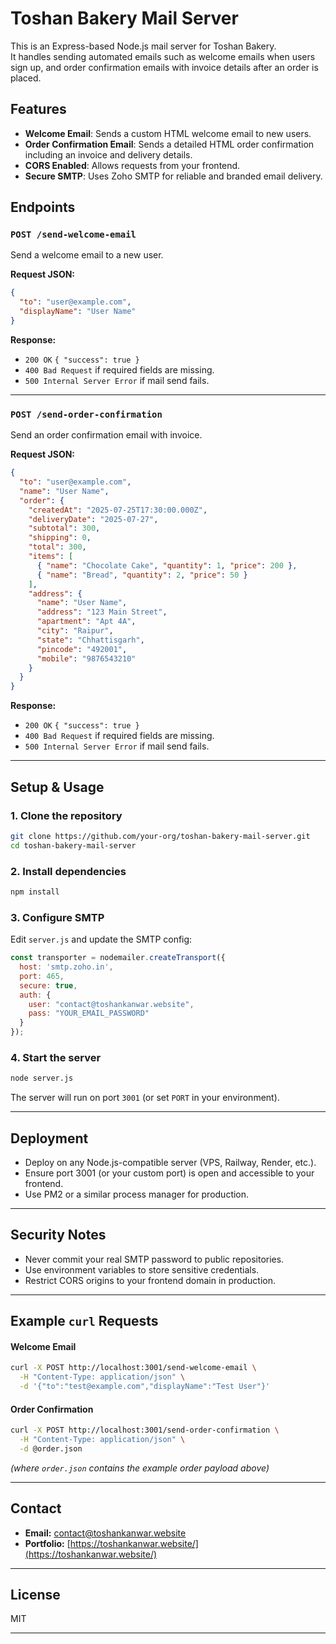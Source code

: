 # Toshan Bakery Mail Server

This is an Express-based Node.js mail server for Toshan Bakery.  
It handles sending automated emails such as welcome emails when users sign up, and order confirmation emails with invoice details after an order is placed.

## Features

- **Welcome Email**: Sends a custom HTML welcome email to new users.
- **Order Confirmation Email**: Sends a detailed HTML order confirmation including an invoice and delivery details.
- **CORS Enabled**: Allows requests from your frontend.
- **Secure SMTP**: Uses Zoho SMTP for reliable and branded email delivery.

## Endpoints

### `POST /send-welcome-email`

Send a welcome email to a new user.

**Request JSON:**
```json
{
  "to": "user@example.com",
  "displayName": "User Name"
}
```

**Response:**
- `200 OK` `{ "success": true }`
- `400 Bad Request` if required fields are missing.
- `500 Internal Server Error` if mail send fails.

---

### `POST /send-order-confirmation`

Send an order confirmation email with invoice.

**Request JSON:**
```json
{
  "to": "user@example.com",
  "name": "User Name",
  "order": {
    "createdAt": "2025-07-25T17:30:00.000Z",
    "deliveryDate": "2025-07-27",
    "subtotal": 300,
    "shipping": 0,
    "total": 300,
    "items": [
      { "name": "Chocolate Cake", "quantity": 1, "price": 200 },
      { "name": "Bread", "quantity": 2, "price": 50 }
    ],
    "address": {
      "name": "User Name",
      "address": "123 Main Street",
      "apartment": "Apt 4A",
      "city": "Raipur",
      "state": "Chhattisgarh",
      "pincode": "492001",
      "mobile": "9876543210"
    }
  }
}
```

**Response:**
- `200 OK` `{ "success": true }`
- `400 Bad Request` if required fields are missing.
- `500 Internal Server Error` if mail send fails.

---

## Setup & Usage

### 1. Clone the repository

```sh
git clone https://github.com/your-org/toshan-bakery-mail-server.git
cd toshan-bakery-mail-server
```

### 2. Install dependencies

```sh
npm install
```

### 3. Configure SMTP

Edit `server.js` and update the SMTP config:
```js
const transporter = nodemailer.createTransport({
  host: 'smtp.zoho.in',
  port: 465,
  secure: true,
  auth: {
    user: "contact@toshankanwar.website",
    pass: "YOUR_EMAIL_PASSWORD"
  }
});
```

### 4. Start the server

```sh
node server.js
```

The server will run on port `3001` (or set `PORT` in your environment).

---

## Deployment

- Deploy on any Node.js-compatible server (VPS, Railway, Render, etc.).
- Ensure port 3001 (or your custom port) is open and accessible to your frontend.
- Use PM2 or a similar process manager for production.

---

## Security Notes

- Never commit your real SMTP password to public repositories.
- Use environment variables to store sensitive credentials.
- Restrict CORS origins to your frontend domain in production.

---

## Example `curl` Requests

#### Welcome Email

```sh
curl -X POST http://localhost:3001/send-welcome-email \
  -H "Content-Type: application/json" \
  -d '{"to":"test@example.com","displayName":"Test User"}'
```

#### Order Confirmation

```sh
curl -X POST http://localhost:3001/send-order-confirmation \
  -H "Content-Type: application/json" \
  -d @order.json
```
*(where `order.json` contains the example order payload above)*

---

## Contact

- **Email:** [contact@toshankanwar.website](mailto:contact@toshankanwar.website)
- **Portfolio:** [https://toshankanwar.website/](https://toshankanwar.website/)

---

## License

MIT

---